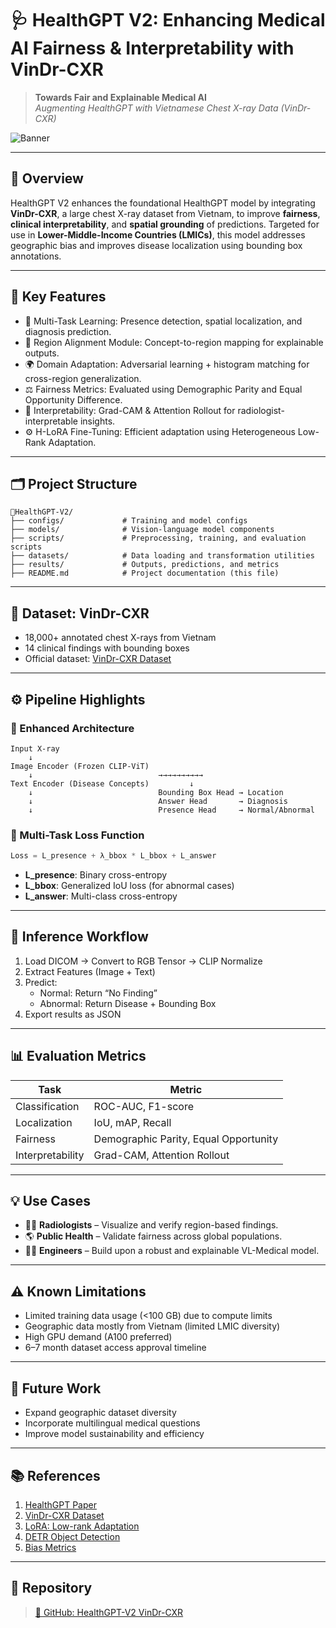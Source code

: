 
# 🩺 HealthGPT V2: Enhancing Medical AI Fairness & Interpretability with VinDr-CXR

> **Towards Fair and Explainable Medical AI**  
> _Augmenting HealthGPT with Vietnamese Chest X-ray Data (VinDr-CXR)_

![Banner](A_comprehensive_project_overview_of_"HealthGPT_V2:.png)

---

## 📘 Overview

HealthGPT V2 enhances the foundational HealthGPT model by integrating **VinDr-CXR**, a large chest X-ray dataset from Vietnam, to improve **fairness**, **clinical interpretability**, and **spatial grounding** of predictions. Targeted for use in **Lower-Middle-Income Countries (LMICs)**, this model addresses geographic bias and improves disease localization using bounding box annotations.

---

## 🧠 Key Features

- 🔄 Multi-Task Learning: Presence detection, spatial localization, and diagnosis prediction.
- 🧭 Region Alignment Module: Concept-to-region mapping for explainable outputs.
- 🌍 Domain Adaptation: Adversarial learning + histogram matching for cross-region generalization.
- ⚖️ Fairness Metrics: Evaluated using Demographic Parity and Equal Opportunity Difference.
- 🧠 Interpretability: Grad-CAM & Attention Rollout for radiologist-interpretable insights.
- ⚙️ H-LoRA Fine-Tuning: Efficient adaptation using Heterogeneous Low-Rank Adaptation.

---

## 🗂 Project Structure

```
📂HealthGPT-V2/
├── configs/             # Training and model configs
├── models/              # Vision-language model components
├── scripts/             # Preprocessing, training, and evaluation scripts
├── datasets/            # Data loading and transformation utilities
├── results/             # Outputs, predictions, and metrics
├── README.md            # Project documentation (this file)
```

---

## 🩻 Dataset: VinDr-CXR

- 18,000+ annotated chest X-rays from Vietnam
- 14 clinical findings with bounding boxes
- Official dataset: [VinDr-CXR Dataset](https://vindr.ai/datasets/cxr)

---

## ⚙️ Pipeline Highlights

### 🧬 Enhanced Architecture

```text
Input X-ray
    ↓
Image Encoder (Frozen CLIP-ViT)
    ↓                            →→→→→→→→→→
Text Encoder (Disease Concepts)         ↓
    ↓                            Bounding Box Head → Location
    ↓                            Answer Head       → Diagnosis
    ↓                            Presence Head     → Normal/Abnormal
```

### 🧪 Multi-Task Loss Function

```python
Loss = L_presence + λ_bbox * L_bbox + L_answer
```

- **L_presence**: Binary cross-entropy
- **L_bbox**: Generalized IoU loss (for abnormal cases)
- **L_answer**: Multi-class cross-entropy

---

## 🚦 Inference Workflow

1. Load DICOM → Convert to RGB Tensor → CLIP Normalize  
2. Extract Features (Image + Text)
3. Predict:
    - Normal: Return “No Finding”
    - Abnormal: Return Disease + Bounding Box
4. Export results as JSON

---

## 📊 Evaluation Metrics

| Task             | Metric                               |
|------------------|----------------------------------------|
| Classification   | ROC-AUC, F1-score                     |
| Localization     | IoU, mAP, Recall                      |
| Fairness         | Demographic Parity, Equal Opportunity |
| Interpretability | Grad-CAM, Attention Rollout           |

---

## 💡 Use Cases

- 👩‍⚕️ **Radiologists** – Visualize and verify region-based findings.
- 🌎 **Public Health** – Validate fairness across global populations.
- 👨‍💻 **Engineers** – Build upon a robust and explainable VL-Medical model.

---

## ⚠️ Known Limitations

- Limited training data usage (<100 GB) due to compute limits
- Geographic data mostly from Vietnam (limited LMIC diversity)
- High GPU demand (A100 preferred)
- 6–7 month dataset access approval timeline

---

## 🚀 Future Work

- Expand geographic dataset diversity
- Incorporate multilingual medical questions
- Improve model sustainability and efficiency

---

## 📚 References

1. [HealthGPT Paper](https://doi.org/10.48550/arXiv.2502.09838)  
2. [VinDr-CXR Dataset](https://doi.org/10.1038/s41597-022-01498-w)  
3. [LoRA: Low-rank Adaptation](https://arxiv.org/abs/2106.09685)  
4. [DETR Object Detection](https://arxiv.org/abs/2005.12872)  
5. [Bias Metrics](https://doi.org/10.1145/3308558.3313444)

---

## 🔗 Repository

> [🔬 GitHub: HealthGPT-V2 VinDr-CXR](https://github.com/Salmansaleem007/HealthGPT-V2-VinDr-CXR)
